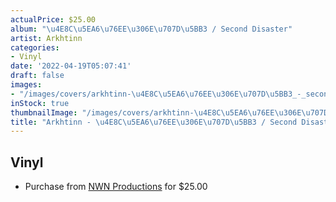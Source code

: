 ```yaml
---
actualPrice: $25.00
album: "\u4E8C\u5EA6\u76EE\u306E\u707D\u5BB3 / Second Disaster"
artist: Arkhtinn
categories:
- Vinyl
date: '2022-04-19T05:07:41'
draft: false
images:
- "/images/covers/arkhtinn-\u4E8C\u5EA6\u76EE\u306E\u707D\u5BB3_-_second_disaster.jpg"
inStock: true
thumbnailImage: "/images/covers/arkhtinn-\u4E8C\u5EA6\u76EE\u306E\u707D\u5BB3_-_second_disaster-thumb.jpg"
title: "Arkhtinn - \u4E8C\u5EA6\u76EE\u306E\u707D\u5BB3 / Second Disaster"
---
```


## Vinyl
* Purchase from [NWN Productions](http://shop.nwnprod.com/index.php?route=product/product&path=75&product_id=22712&sort=pd.name&order=ASC) for $25.00
